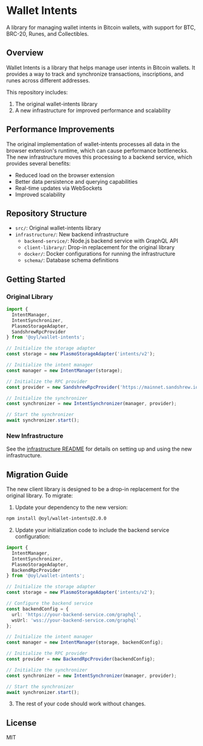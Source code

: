 # Wallet Intents

A library for managing wallet intents in Bitcoin wallets, with support for BTC, BRC-20, Runes, and Collectibles.

## Overview

Wallet Intents is a library that helps manage user intents in Bitcoin wallets. It provides a way to track and synchronize transactions, inscriptions, and runes across different addresses.

This repository includes:

1. The original wallet-intents library
2. A new infrastructure for improved performance and scalability

## Performance Improvements

The original implementation of wallet-intents processes all data in the browser extension's runtime, which can cause performance bottlenecks. The new infrastructure moves this processing to a backend service, which provides several benefits:

- Reduced load on the browser extension
- Better data persistence and querying capabilities
- Real-time updates via WebSockets
- Improved scalability

## Repository Structure

- `src/`: Original wallet-intents library
- `infrastructure/`: New backend infrastructure
  - `backend-service/`: Node.js backend service with GraphQL API
  - `client-library/`: Drop-in replacement for the original library
  - `docker/`: Docker configurations for running the infrastructure
  - `schema/`: Database schema definitions

## Getting Started

### Original Library

```typescript
import { 
  IntentManager, 
  IntentSynchronizer, 
  PlasmoStorageAdapter, 
  SandshrewRpcProvider 
} from '@oyl/wallet-intents';

// Initialize the storage adapter
const storage = new PlasmoStorageAdapter('intents/v2');

// Initialize the intent manager
const manager = new IntentManager(storage);

// Initialize the RPC provider
const provider = new SandshrewRpcProvider('https://mainnet.sandshrew.io/v2/default');

// Initialize the synchronizer
const synchronizer = new IntentSynchronizer(manager, provider);

// Start the synchronizer
await synchronizer.start();
```

### New Infrastructure

See the [infrastructure README](./infrastructure/README.md) for details on setting up and using the new infrastructure.

## Migration Guide

The new client library is designed to be a drop-in replacement for the original library. To migrate:

1. Update your dependency to the new version:
```bash
npm install @oyl/wallet-intents@2.0.0
```

2. Update your initialization code to include the backend service configuration:
```typescript
import { 
  IntentManager, 
  IntentSynchronizer, 
  PlasmoStorageAdapter, 
  BackendRpcProvider 
} from '@oyl/wallet-intents';

// Initialize the storage adapter
const storage = new PlasmoStorageAdapter('intents/v2');

// Configure the backend service
const backendConfig = {
  url: 'https://your-backend-service.com/graphql',
  wsUrl: 'wss://your-backend-service.com/graphql'
};

// Initialize the intent manager
const manager = new IntentManager(storage, backendConfig);

// Initialize the RPC provider
const provider = new BackendRpcProvider(backendConfig);

// Initialize the synchronizer
const synchronizer = new IntentSynchronizer(manager, provider);

// Start the synchronizer
await synchronizer.start();
```

3. The rest of your code should work without changes.

## License

MIT